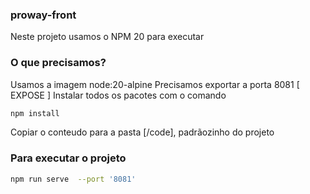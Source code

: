 ### proway-front
Neste projeto usamos o NPM 20 para executar

### O que precisamos?
Usamos a imagem node:20-alpine 
Precisamos exportar a porta 8081 [ EXPOSE ]
Instalar todos os pacotes com o comando
```sh
npm install
```
Copiar o conteudo para a pasta [/code], padrãozinho do projeto




### Para executar o projeto
```sh
npm run serve  --port '8081'
```

